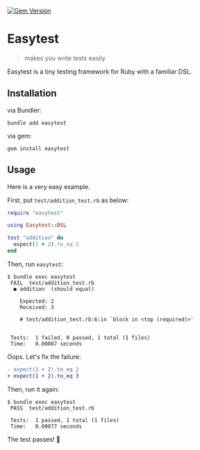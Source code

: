 [![Gem Version](https://badge.fury.io/rb/easytest.svg)](https://badge.fury.io/rb/easytest)

# Easytest

> makes you write tests easily

Easytest is a tiny testing framework for Ruby with a familiar DSL.

## Installation

via Bundler:

```shell
bundle add easytest
```

via gem:

```shell
gem install easytest
```

## Usage

Here is a very easy example.

First, put `test/addition_test.rb` as below:

```ruby
require "easytest"

using Easytest::DSL

test "addition" do
  expect(1 + 2).to_eq 2
end
```

Then, run `easytest`:

```console
$ bundle exec easytest
 FAIL  test/addition_test.rb
  ● addition  (should equal)

    Expected: 2
    Received: 3

    # test/addition_test.rb:6:in `block in <top (required)>'


 Tests:  1 failed, 0 passed, 1 total (1 files)
 Time:   0.00087 seconds
```

Oops. Let's fix the failure:

```diff
- expect(1 + 2).to_eq 2
+ expect(1 + 2).to_eq 3
```

Then, run it again:

```console
$ bundle exec easytest
 PASS  test/addition_test.rb

 Tests:  1 passed, 1 total (1 files)
 Time:   0.00077 seconds
```

The test passes! 🎉
